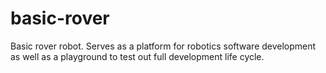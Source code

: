 # basic-rover
Basic rover robot. Serves as a platform for robotics software development as well as a playground to test out full development life cycle.
